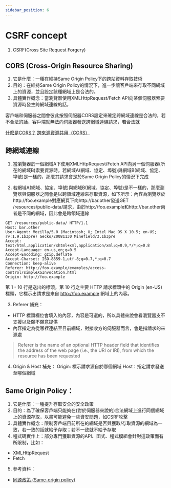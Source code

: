 ```yaml
---
sidebar_position: 6
---
```


# CSRF concept
1. CSRF(Cross Site Request Forgery)



## CORS (Cross-Origin Resource Sharing)
1. 它是什麼：一種在維持Same Origin Policy下的跨站資料存取技術
2. 目的：在維持Same Origin Policy的情況下，進一步讓客戶端來存取不同網域上的資源，並且設定該種網域上是合法的。
3. 具體實作概念：當瀏覽器使用XMLHttpRequest/Fetch API向某個伺服器索要資源時發生跨網域連線的話，

客戶端和伺服器之間會彼此按照伺服器CORS設定來確定跨網域連線是合法的，若不合法的話，客戶端就無法向伺服器發送跨網域連線請求，若合法就

[什麼是CORS？](https://sibevin.github.io/posts/2017-06-05-101518-note-cors)
[跨來源資源共用（CORS）](https://developer.mozilla.org/zh-TW/docs/Web/HTTP/CORS)

## 跨網域連線
1. 當瀏覽器於一個網域A下使用XMLHttpRequest/Fetch API向另一個伺服器(所在的網域B)索要資源時，若網域A(網域、協定、埠號)與網域B(網域、協定、埠號)是一樣的，那麼其請求會是於Same Origin Policy的情況下完成

2. 若網域A(網域、協定、埠號)與網域B(網域、協定、埠號)是不一樣的，那麼瀏覽器與伺服器之間會是以跨領域連線來存取資源，如下所示：內容為瀏覽器於http://foo.example對應網頁下向http://bar.other發送GET /resources/public-data/請求，由於http://foo.example和http://bar.other兩者是不同的網域，因此會是跨領域連線
```
GET /resources/public-data/ HTTP/1.1
Host: bar.other
User-Agent: Mozilla/5.0 (Macintosh; U; Intel Mac OS X 10.5; en-US; rv:1.9.1b3pre) Gecko/20081130 Minefield/3.1b3pre
Accept: text/html,application/xhtml+xml,application/xml;q=0.9,*/*;q=0.8
Accept-Language: en-us,en;q=0.5
Accept-Encoding: gzip,deflate
Accept-Charset: ISO-8859-1,utf-8;q=0.7,*;q=0.7
Connection: keep-alive
Referer: http://foo.example/examples/access-control/simpleXSInvocation.html
Origin: http://foo.example
```
第 1 - 10 行是送出的標頭。第 10 行之主要 HTTP 請求標頭中的 Origin (en-US) 標頭，它標示出請求是來自 http://foo.example 網域上的內容。

3. Referer 補充：
  - HTTP 標頭欄位會填入的內容，內容是可選的，所以具體來說會看瀏覽器支不支援以及願不願意提供
  - 內容指定為從哪裡連結至目前網域，對接收方的伺服器而言，會是指請求的來源處

> Referer is the name of an optional HTTP header field that identifies the address of the web page (i.e., the URI or IRI), from which the resource has been requested

4. Origin & Host 補充：
Origin: 標示請求源自於哪個網域
Host：指定請求發送至哪個網域


## Same Origin Policy：
1. 它是什麼：一種提升存取安全的安全政策
2. 目的：為了確保客戶端只能夠在(對於伺服器來說的)合法網域上進行同個網域上的資源存取，以盡可能避免一些資安問題，如CSRF攻擊
3. 具體實作概念：限制客戶端目前所在的網域是否與獲取/存取資源的網域為一致，若一致的話就給予存取；若不一致就不給予存取
4. 程式碼實作上：部分專門獲取資源的API、函式、程式模組會針對這政策而有所限制，比如：
  - XMLHttpRequest 
  - Fetch
5. 參考資料：
  - [同源政策 (Same-origin policy)](https://developer.mozilla.org/zh-TW/docs/Web/Security/Same-origin_policy)